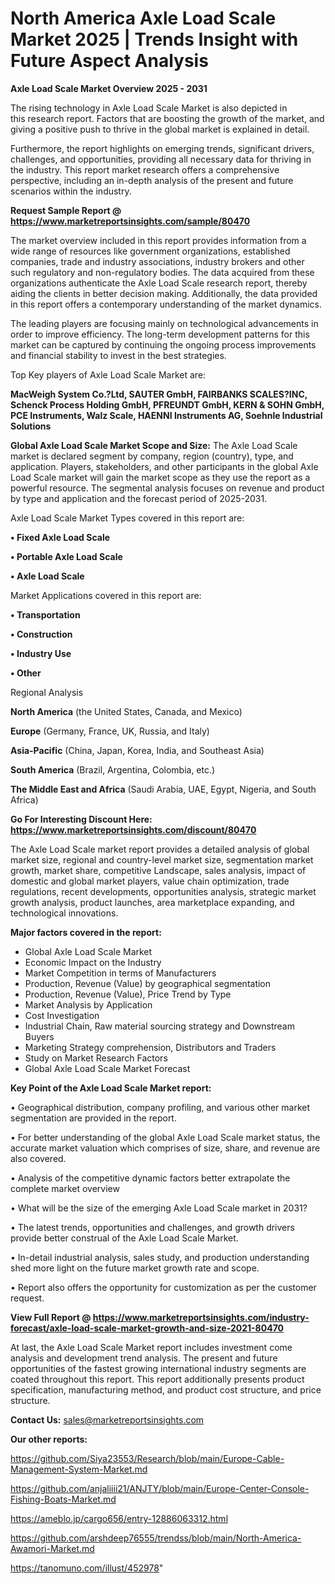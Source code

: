 # North America Axle Load Scale Market 2025 | Trends Insight with Future Aspect Analysis

<Strong> Axle Load Scale Market Overview 2025 - 2031</strong>

The rising technology in Axle Load Scale Market is also depicted in this research report. Factors that are boosting the growth of the market, and giving a positive push to thrive in the global market is explained in detail.

Furthermore, the report highlights on emerging trends, significant drivers, challenges, and opportunities, providing all necessary data for thriving in the industry. This report market research offers a comprehensive perspective, including an in-depth analysis of the present and future scenarios within the industry.

<strong>Request Sample Report @ <a href=https://www.marketreportsinsights.com/sample/80470>https://www.marketreportsinsights.com/sample/80470</a></strong>

The market overview included in this report provides information from a wide range of resources like government organizations, established companies, trade and industry associations, industry brokers and other such regulatory and non-regulatory bodies. The data acquired from these organizations authenticate the Axle Load Scale research report, thereby aiding the clients in better decision making. Additionally, the data provided in this report offers a contemporary understanding of the market dynamics.

The leading players are focusing mainly on technological advancements in order to improve efficiency. The long-term development patterns for this market can be captured by continuing the ongoing process improvements and financial stability to invest in the best strategies.

Top Key players of Axle Load Scale Market are:

<strong>MacWeigh System Co.?Ltd, SAUTER GmbH, FAIRBANKS SCALES?INC, Schenck Process Holding GmbH, PFREUNDT GmbH, KERN & SOHN GmbH, PCE Instruments, Walz Scale, HAENNI Instruments AG, Soehnle Industrial Solutions</strong>

<strong><b>Global Axle Load Scale Market Scope and Size:</b></strong>
The Axle Load Scale market is declared segment by company, region (country), type, and application. Players, stakeholders, and other participants in the global Axle Load Scale market will gain the market scope as they use the report as a powerful resource. The segmental analysis focuses on revenue and product by type and application and the forecast period of 2025-2031.

Axle Load Scale Market Types covered in this report are:

<strong>• Fixed Axle Load Scale

• Portable Axle Load Scale

• Axle Load Scale</strong>

Market Applications covered in this report are:

<strong>• Transportation

• Construction

• Industry Use

• Other</strong> 

Regional Analysis

<strong>North America</strong> (the United States, Canada, and Mexico)

<strong>Europe</strong> (Germany, France, UK, Russia, and Italy)

<strong>Asia-Pacific</strong> (China, Japan, Korea, India, and Southeast Asia)

<strong>South America</strong> (Brazil, Argentina, Colombia, etc.)

<strong>The Middle East and Africa</strong> (Saudi Arabia, UAE, Egypt, Nigeria, and South Africa)

<strong>Go For Interesting Discount Here: <a href=https://www.marketreportsinsights.com/discount/80470>https://www.marketreportsinsights.com/discount/80470</a></strong>

The Axle Load Scale market report provides a detailed analysis of global market size, regional and country-level market size, segmentation market growth, market share, competitive Landscape, sales analysis, impact of domestic and global market players, value chain optimization, trade regulations, recent developments, opportunities analysis, strategic market growth analysis, product launches, area marketplace expanding, and technological innovations.

<strong><b>Major factors covered in the report:</b></strong>
<ul>
  <li>Global Axle Load Scale Market </li>
  <li>Economic Impact on the Industry</li>
  <li>Market Competition in terms of Manufacturers</li>
  <li>Production, Revenue (Value) by geographical segmentation</li>
  <li>Production, Revenue (Value), Price Trend by Type</li>
  <li>Market Analysis by Application</li>
  <li>Cost Investigation</li>
  <li>Industrial Chain, Raw material sourcing strategy and Downstream Buyers</li>
  <li>Marketing Strategy comprehension, Distributors and Traders</li>
  <li>Study on Market Research Factors</li>
  <li>Global Axle Load Scale Market Forecast</li>
</ul>

<strong><b>Key Point of the Axle Load Scale Market report:</b></strong>

• Geographical distribution, company profiling, and various other market segmentation are provided in the report.

• For better understanding of the global Axle Load Scale market status, the accurate market valuation which comprises of size, share, and revenue are also covered.

• Analysis of the competitive dynamic factors better extrapolate the complete market overview

• What will be the size of the emerging Axle Load Scale market in 2031?

• The latest trends, opportunities and challenges, and growth drivers provide better construal of the Axle Load Scale Market.

• In-detail industrial analysis, sales study, and production understanding shed more light on the future market growth rate and scope.

• Report also offers the opportunity for customization as per the customer request.

<strong><b>View Full Report @ <a href=https://www.marketreportsinsights.com/industry-forecast/axle-load-scale-market-growth-and-size-2021-80470>https://www.marketreportsinsights.com/industry-forecast/axle-load-scale-market-growth-and-size-2021-80470</a></b></strong>


At last, the Axle Load Scale Market report includes investment come analysis and development trend analysis. The present and future opportunities of the fastest growing international industry segments are coated throughout this report. This report additionally presents product specification, manufacturing method, and product cost structure, and price structure.

<strong>Contact Us:</strong>
sales@marketreportsinsights.com

<strong>Our other reports:</strong>

<a href=https://github.com/Siya23553/Research/blob/main/Europe-Cable-Management-System-Market.md>https://github.com/Siya23553/Research/blob/main/Europe-Cable-Management-System-Market.md</a>

<a href=https://github.com/anjaliiii21/ANJTY/blob/main/Europe-Center-Console-Fishing-Boats-Market.md>https://github.com/anjaliiii21/ANJTY/blob/main/Europe-Center-Console-Fishing-Boats-Market.md</a>

<a href=https://ameblo.jp/cargo656/entry-12886063312.html>https://ameblo.jp/cargo656/entry-12886063312.html</a>

<a href=https://github.com/arshdeep76555/trendss/blob/main/North-America-Awamori-Market.md>https://github.com/arshdeep76555/trendss/blob/main/North-America-Awamori-Market.md</a>

<a href=https://tanomuno.com/illust/452978>https://tanomuno.com/illust/452978</a>"
